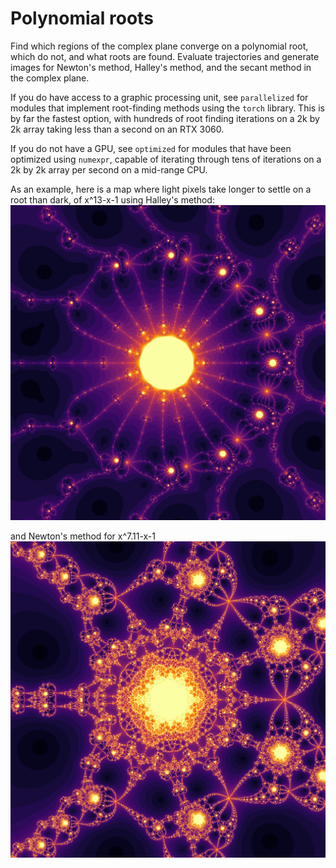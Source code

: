 # Polynomial roots

Find which regions of the complex plane converge on a polynomial root, which do not, and what roots are found.  Evaluate trajectories and generate images for Newton's method, Halley's method, and the secant method in the complex plane.  

If you do have access to a graphic processing unit, see `parallelized` for modules that implement root-finding methods using the `torch` library.  This is by far the fastest option, with hundreds of root finding iterations on a 2k by 2k array taking less than a second on an RTX 3060.

If you do not have a GPU, see `optimized` for modules that have been optimized using `numexpr`, capable of iterating through tens of iterations on a 2k by 2k array per second on a mid-range CPU.

As an example, here is a map where light pixels take longer to settle on a root than dark, of x^13-x-1 using Halley's method:
![halley's](https://github.com/blbadger/blbadger.github.io/blob/master/newton-method/halley_x%5E13-x-1.png)

and Newton's method for x^7.11-x-1
![halley's](https://github.com/blbadger/blbadger.github.io/blob/master/newton-method/newton_z%5E7.11-z-1.png)